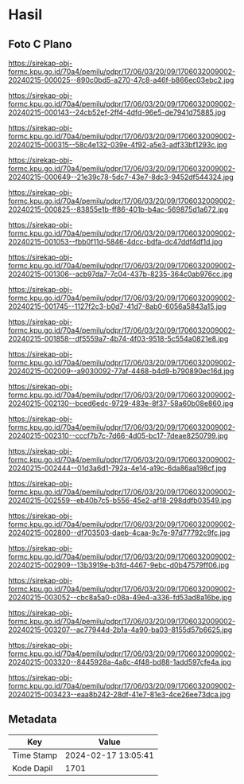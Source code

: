 # Hasil

## Foto C Plano

https://sirekap-obj-formc.kpu.go.id/70a4/pemilu/pdpr/17/06/03/20/09/1706032009002-20240215-000025--890c0bd5-a270-47c8-a46f-b866ec03ebc2.jpg

https://sirekap-obj-formc.kpu.go.id/70a4/pemilu/pdpr/17/06/03/20/09/1706032009002-20240215-000143--24cb52ef-2ff4-4dfd-96e5-de7941d75885.jpg

https://sirekap-obj-formc.kpu.go.id/70a4/pemilu/pdpr/17/06/03/20/09/1706032009002-20240215-000315--58c4e132-039e-4f92-a5e3-adf33bf1293c.jpg

https://sirekap-obj-formc.kpu.go.id/70a4/pemilu/pdpr/17/06/03/20/09/1706032009002-20240215-000649--21e39c78-5dc7-43e7-8dc3-9452df544324.jpg

https://sirekap-obj-formc.kpu.go.id/70a4/pemilu/pdpr/17/06/03/20/09/1706032009002-20240215-000825--83855e1b-ff86-401b-b4ac-569875d1a672.jpg

https://sirekap-obj-formc.kpu.go.id/70a4/pemilu/pdpr/17/06/03/20/09/1706032009002-20240215-001053--fbb0f11d-5846-4dcc-bdfa-dc47ddf4df1d.jpg

https://sirekap-obj-formc.kpu.go.id/70a4/pemilu/pdpr/17/06/03/20/09/1706032009002-20240215-001306--acb97da7-7c04-437b-8235-364c0ab976cc.jpg

https://sirekap-obj-formc.kpu.go.id/70a4/pemilu/pdpr/17/06/03/20/09/1706032009002-20240215-001745--1127f2c3-b0d7-41d7-8ab0-6056a5843a15.jpg

https://sirekap-obj-formc.kpu.go.id/70a4/pemilu/pdpr/17/06/03/20/09/1706032009002-20240215-001858--df5559a7-4b74-4f03-9518-5c554a0821e8.jpg

https://sirekap-obj-formc.kpu.go.id/70a4/pemilu/pdpr/17/06/03/20/09/1706032009002-20240215-002009--a9030092-77af-4468-b4d9-b790890ec16d.jpg

https://sirekap-obj-formc.kpu.go.id/70a4/pemilu/pdpr/17/06/03/20/09/1706032009002-20240215-002130--bced6edc-9729-483e-8f37-58a60b08e860.jpg

https://sirekap-obj-formc.kpu.go.id/70a4/pemilu/pdpr/17/06/03/20/09/1706032009002-20240215-002310--cccf7b7c-7d66-4d05-bc17-7deae8250799.jpg

https://sirekap-obj-formc.kpu.go.id/70a4/pemilu/pdpr/17/06/03/20/09/1706032009002-20240215-002444--01d3a6d1-792a-4e14-a19c-6da86aa198cf.jpg

https://sirekap-obj-formc.kpu.go.id/70a4/pemilu/pdpr/17/06/03/20/09/1706032009002-20240215-002559--eb40b7c5-b556-45e2-af18-298ddfb03549.jpg

https://sirekap-obj-formc.kpu.go.id/70a4/pemilu/pdpr/17/06/03/20/09/1706032009002-20240215-002800--df703503-daeb-4caa-9c7e-97d77792c9fc.jpg

https://sirekap-obj-formc.kpu.go.id/70a4/pemilu/pdpr/17/06/03/20/09/1706032009002-20240215-002909--13b3919e-b3fd-4467-9ebc-d0b47579ff06.jpg

https://sirekap-obj-formc.kpu.go.id/70a4/pemilu/pdpr/17/06/03/20/09/1706032009002-20240215-003052--cbc8a5a0-c08a-49e4-a336-fd53ad8a16be.jpg

https://sirekap-obj-formc.kpu.go.id/70a4/pemilu/pdpr/17/06/03/20/09/1706032009002-20240215-003207--ac77944d-2b1a-4a90-ba03-8155d57b6625.jpg

https://sirekap-obj-formc.kpu.go.id/70a4/pemilu/pdpr/17/06/03/20/09/1706032009002-20240215-003320--8445928a-4a8c-4f48-bd88-1add597cfe4a.jpg

https://sirekap-obj-formc.kpu.go.id/70a4/pemilu/pdpr/17/06/03/20/09/1706032009002-20240215-003423--eaa8b242-28df-41e7-81e3-4ce26ee73dca.jpg


## Metadata

| Key        | Value               |
| ---------- | ------------------- |
| Time Stamp | 2024-02-17 13:05:41 |
| Kode Dapil | 1701                |



